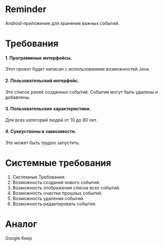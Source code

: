 # Reminder

Android-приложение для хранения важных событий.

# Требования
#### 1. Программные интерфейсы.
Этот проект будет написан с использованием возможностей Java.

#### 2. Пользовательский интерфейс.
Это список ранее созданных событий. События могут быть удалены и добавлены.

#### 3. Пользовательские характеристики.
Для всех категорий людей от 10 до 80 лет.

#### 4. Суккустионы и зависимости.
Это может быть трудно запустить.

# Системные требования
1. Системные Требования.
2. Возможность создания нового события.
3. Возможность отображения списка всех событий.
4. Возможность очистки прошлых событий.
5. Возможность удаления событий.
6. Возможность редактировать события.

# Аналог
Google Keep
